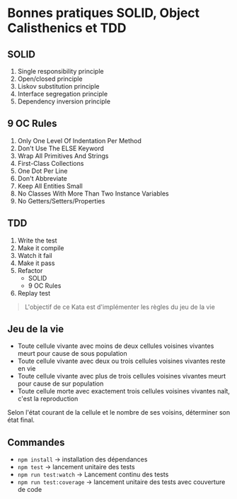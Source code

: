 # Bonnes pratiques SOLID, Object Calisthenics et TDD

## SOLID

1. Single responsibility principle
2. Open/closed principle
3. Liskov substitution principle
4. Interface segregation principle
5. Dependency inversion principle

## 9 OC Rules

1. Only One Level Of Indentation Per Method
2. Don't Use The ELSE Keyword
3. Wrap All Primitives And Strings
4. First-Class Collections
5. One Dot Per Line
6. Don't Abbreviate
7. Keep All Entities Small
8. No Classes With More Than Two Instance Variables
9. No Getters/Setters/Properties

## TDD

1. Write the test
2. Make it compile
3. Watch it fail
4. Make it pass
5. Refactor
   - SOLID
   - 9 OC Rules
6. Replay test

> L'objectif de ce Kata est d'implémenter les règles du jeu de la vie

## Jeu de la vie

- Toute cellule vivante avec moins de deux cellules voisines vivantes meurt pour cause de sous population
- Toute cellule vivante avec deux ou trois cellules voisines vivantes reste en vie
- Toute cellule vivante avec plus de trois cellules voisines vivantes meurt pour cause de sur population
- Toute cellule morte avec exactement trois cellules voisines vivantes naît, c'est la reproduction

Selon l'état courant de la cellule et le nombre de ses voisins, déterminer son état final.

## Commandes

- `npm install` -> installation des dépendances
- `npm test` -> lancement unitaire des tests
- `npm run test:watch` -> Lancement continu des tests
- `npm run test:coverage` -> lancement unitaire des tests avec couverture de code

